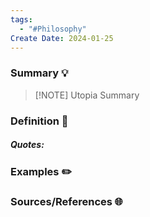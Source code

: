 ```yaml
---
tags:
  - "#Philosophy"
Create Date: 2024-01-25
---
```

### Summary 💡


> [!NOTE] Utopia
> Summary
### Definition 📖
##### Quotes:

### Examples ✏️

### Sources/References 🌐 
